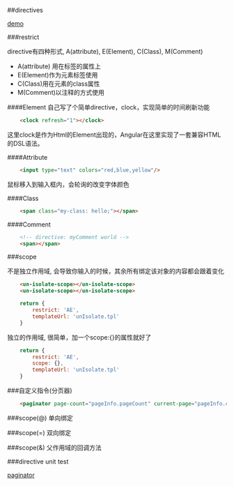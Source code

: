 ##directives

[demo](http://127.0.0.1:8080/directives/directive.html)

###restrict

directive有四种形式, A(attribute), E(Element), C(Class), M(Comment)
* A(attribute) 用在标签的属性上
* E(Element)作为元素标签使用
* C(Class)用在元素的class属性
* M(Comment)以注释的方式使用

####Element
自己写了个简单directive，clock，实现简单的时间刷新功能

```html
    <clock refresh="1"></clock>
```

这里clock是作为Html的Element出现的，Angular在这里实现了一套兼容HTML的DSL语法。

####Attribute

```html
    <input type="text" colors="red,blue,yellow"/>
```

鼠标移入到输入框内，会轮询的改变字体颜色


####Class

```html
    <span class="my-class: hello;"></span>
```



####Comment

```html
    <!-- directive: myComment world -->
    <span></span>
```

###scope

不是独立作用域, 会导致你输入的时候，其余所有绑定该对象的内容都会跟着变化
```html
    <un-isolate-scope></un-isolate-scope>
    <un-isolate-scope></un-isolate-scope>
```
```javascript
    return {
        restrict: 'AE',
        templateUrl: 'unIsolate.tpl'
    }
```

独立的作用域, 很简单，加一个scope:{}的属性就好了
```javascript
    return {
        restrict: 'AE',
        scope: {},
        templateUrl: 'unIsolate.tpl'
    }
```

###自定义指令(分页器)
```html
    <paginator page-count="pageInfo.pageCount" current-page="pageInfo.currentPage" on-select-page="selectPage(page)"></paginator>
```

###scope(@)
单向绑定

###scope(=)
双向绑定

###scope(&)
父作用域的回调方法


###directive unit test

[paginator](./tests/unit-test/directives/directiveSpec.js)

